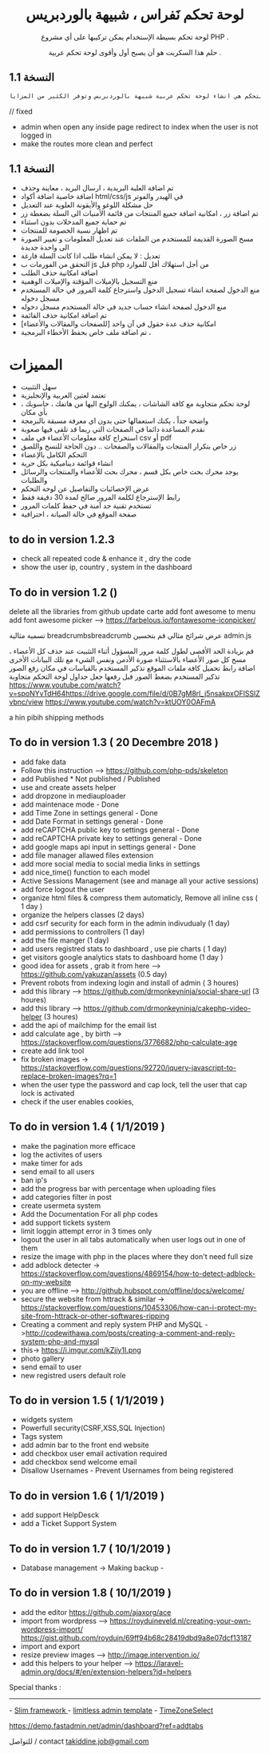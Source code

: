 


<h1 align="center">لوحة تحكم نَفراس ، شبيهة بالوردبريس</h1>
<p align="center">  لوحة تحكم بسيطة الإستخدام يمكن تركيبها على أي مشروع PHP  .</p>
<p align="center">  حلم هذا السكربت هو أن يصبح أول وأقوى لوحة تحكم عربية  .</p>

## النسخة 1.1


```sh
فكرة لوحة التحكم هي انشاء لوحة تحكم عربية شبيهة بالوردبريس وتوفر الكثير من المزايا
```



// fixed
* admin when open any inside page redirect to index when the user is not logged in
* make the routes more clean and perfect


## النسخة 1.1
* تم اضافة العلبة البريدية ، ارسال البريد ، معاينة وحذف
* اضافة خاصية اضافة أكواد html/css/js في الهيدر والفوتر
* حل مشكلة اللوغو والأيقونة العلوية عند التعديل 
* تم اضافة زر ، امكانية اضافة جميع المنتجات من قائمة الأمنيات الى السلة بضغطة زر
* تم حماية جميع المدخلات بدون اسثناء
* تم اظهار نسبة الخصومة للمنتجات 
* مسح الصورة القديمة للمستخدم من الملفات عند تعديل المعلومات و تغيير الصورة الى واحدة جديدة
* تعديل : لا يمكن انشاء طلب اذا كانت السلة فارغة
* التحقق من الفورمات ب js قبل php من أجل استهلاك أقل للموارد
* اضافة امكانية حذف الطلب
* منع التسجيل بالإميلات المؤقتة والإميلات الوهمية
* منع الدخول لصفحة انشاء تسجيل الدخول واسترجاع كلمة المرور في حالة المستخدم مسجل دخوله
* منع الدخول لصفحة انشاء حساب جديد في حالة المستخدم مسجل دخوله
* تم اضافة امكانية حذف القائمة
* امكانية حذف عدة حقول في آن واحد  [للصفحات والمقالات والأعضاء]
* تم اضافة ملف خاص بحفظ الأخطاء البرمجية ،



# المميزات
* سهل التثبيت
* تعتمد لغتين العربية والإنجليزية
* لوحة تحكم متجاوبة مع كافة الشاشات ، يمكنك الولوج اليها من هاتفك ، حاسوبك ، بأي مكان
* واضحة جداً ، يكنك استعمالها حتى بدون اي معرفة مسبقة بالبرمجة
* نقدم المساعدة دائما في الصفحات التي ربما قد تلقى فيها صعوبة
* استخراج كافة معلومات الأعضاء في ملف csv أو pdf
* زر خاص بتكرار المنتجات والمقالات والصفحات .. دون الحاجة للنسخ واللصق
* التحكم الكامل بالإعضاء 
* انشاء قوائمة ديناميكية بكل حرية
* يوجد محرك بحث خاص بكل قسم ، محرك بحث للأعضاء والمنتجات والرسائل والطلبات
* عرض الإحصائيات والتفاصيل عن لوحة التحكم 
* رابط الإسترجاع لكلمة المرور صالح لمدة 30 دقيقة فقط 
* تستخدم تقنية جد آمنة في حفظ كلمات المرور
* صفحة الموقع في حالة الصيانة ، احترافية



## to do in version 1.2.3 

* check all repeated code & enhance it , dry the code
* show the user ip, country , system in the dashboard




## To do in version 1.2 ()




delete all the libraries from github
update carte
add font awesome to menu
add font awesome picker --> https://farbelous.io/fontawesome-iconpicker/

تسمية مثالية breadcrumbsbreadcrumb
عرض شرائح مثالي
قم بتحسين admin.js

قم بزيادة الحد الأقصى لطول كلمة مرور المسؤول أثناء التثبيت
عند حذف كل الأعضاء ، مسح كل صور الأعضاء بالاستثناء صورة الأدمن ونفس الشيء مع تلك البيانات الأخرى
اضافة رابط تحميل كافة ملفات الموقع
تذكير المستخدم بالقياسات في مكان رفع الصور
تذكير المستخدم بضغط الصور  قبل رفعها
جعل جداول لوحة التحكم متجاوبة
https://www.youtube.com/watch?v=spoNYvTdH64https://drive.google.com/file/d/0B7gM8rl_j5nsakpxOFlSSlZvbnc/view
https://www.youtube.com/watch?v=ktUOY0OAFmA

a hin pibih
shipping methods


## To do in version 1.3 ( 20 Decembre 2018 )
* add fake data
* Follow this instruction --> https://github.com/php-pds/skeleton
* add Published * Not published / Published
* use and create assets helper 
* add dropzone in mediauploader
* add maintenace mode - Done
* add Time Zone in settings general - Done
* add Date Format in settings general - Done
* add reCAPTCHA public key to settings general - Done
* add reCAPTCHA private key to settings general - Done
* add google maps api input in settings general - Done
* add file manager allawed files extension
* add more social media to social media links in settings
* add nice_time() function to each model
* Active Sessions Management (see and manage all your active sessions) 
* add force logout the user
* organize html files & compress them automaticly, Remove all inline css ( 1 day )
* organize the helpers classes (2 days)
* add csrf security for each form in the admin indivudualy (1 day)
* add permissions to controllers (1 day)
* add the file manger  (1 day)
* add users registred stats to dashboard  , use pie charts ( 1 day)
* get visitors google analytics stats to dashboard home (1 day )
* good idea for assets , grab it from here --> https://github.com/yakuzan/assets (0.5 day)
* Prevent robots from indexing login and install of admin ( 3 houres)
* add this library --> https://github.com/drmonkeyninja/social-share-url (3 houres)
* add this library --> https://github.com/drmonkeyninja/cakephp-video-helper (3 houres)
* add the api of mailchimp for the email list
* add calculate age , by birth --> https://stackoverflow.com/questions/3776682/php-calculate-age
* create add link tool
* fix broken images -> https://stackoverflow.com/questions/92720/jquery-javascript-to-replace-broken-images?rq=1
* when the user type the password and cap lock, tell the user that cap lock is activated
* check if the user enables cookies, 



## To do in version 1.4 ( 1/1/2019 )
* make the pagination more efficace
* log the activites of users
* make timer for ads
* send email to all users
* ban ip's
* add the progress bar with percentage when uploading files
* add categories filter in post
* create usermeta system
* Add the Documentation For all php codes
* add support tickets system
* limit loggin attempt error in 3 times only
* logout the user in all tabs automatically when user logs out in one of them
* resize the image with php in the places where they don't need full size
* add adblock detecter -> https://stackoverflow.com/questions/4869154/how-to-detect-adblock-on-my-website
* you are offline --> http://github.hubspot.com/offline/docs/welcome/
* secure the website from httrack & similar -> https://stackoverflow.com/questions/10453306/how-can-i-protect-my-site-from-httrack-or-other-softwares-ripping
* Creating a comment and reply system PHP and MySQL ->http://codewithawa.com/posts/creating-a-comment-and-reply-system-php-and-mysql
* this-> https://i.imgur.com/kZjjy1I.png
* photo gallery
* send email to user
* new registred users default role





## To do in version 1.5 ( 1/1/2019 )
* widgets system
* Powerfull security(CSRF,XSS,SQL Injection)
* Tags system
* add admin bar to the front end website
* add checkbox user email activation required
* add checkbox send welcome email
* Disallow Usernames - Prevent Usernames from being registered


## To do in version 1.6 ( 1/1/2019 )
* add support HelpDesck
* add a Ticket Support System


## To do in version 1.7 ( 10/1/2019 )
* Database management -> Making backup - 

## To do in version 1.8 ( 10/1/2019 )
* add the editor https://github.com/ajaxorg/ace
* import from wordpress  --> 
https://royduineveld.nl/creating-your-own-wordpress-import/
https://gist.github.com/royduin/69ff94b68c28419dbd9a8e07dcf13187
* import and export 
* resize preview images --> http://image.intervention.io/
* add this helpers to your helper --> https://laravel-admin.org/docs/#/en/extension-helpers?id=helpers




Special thanks :
<hr>
- <a href='https://www.slimframework.com/'>Slim framework </a>
- <a href='https://themeforest.net/item/limitless-responsive-web-application-kit/13080328'>limitless admin template</a> 
- <a href='https://github.com/scottconnerly/timezone'> TimeZoneSelect </a>




https://demo.fastadmin.net/admin/dashboard?ref=addtabs


للتواصل / contact
takiddine.job@gmail.com

